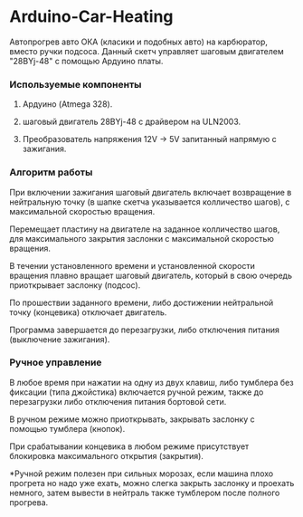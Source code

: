 # Arduino-Car-Heating

Автопрогрев авто ОКА (класики и подобных авто) на карбюратор, вместо ручки подсоса.
Данный скетч управляет шаговым двигателем "28BYj-48" с помощью Ардуино платы. 

### Используемые компоненты

1) Ардуино (Atmega 328).

2) шаговый двигатель 28BYj-48 с драйвером на ULN2003.

3) Преобразователь напряжения 12V -> 5V запитанный напрямую с зажигания.


### Алгоритм работы
    
При включении зажигания шаговый двигатель включает возвращение в нейтральную точку (в шапке скетча указывается колличество шагов), с максимальной скоростью вращения.

Перемещает пластину на двигателе на заданное колличество шагов, для максимального закрытия заслонки с максимальной скоростью вращения.

В течении установленного времени и установленной скорости вращения плавно вращает шаговый двигатель, который в свою очередь приоткрывает заслонку (подсос). 

По прошествии заданного времени, либо достижении нейтральной точку (концевика) отключает двигатель.

Программа завершается до перезагрузки, либо отключения питания (выключение зажигания). 

### Ручное управление

В любое время при нажатии на одну из двух клавиш, либо тумблера без фиксации (типа джойстика) включается ручной режим, также до перезагрузки либо отключения питания бортовой сети.

В ручном режиме можно приоткрывать, закрывать заслонку с помощью тумблера (кнопок).

При срабатывании концевика в любом режиме присутствует блокировка максимального открытия (закрытия).

*Ручной режим полезен при сильных морозах, если машина плохо прогрета но надо уже ехать, можно слегка закрыть заслонку и проехать немного, затем вывести в нейтраль также тумблером после полного прогрева.
